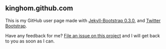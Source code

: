 ## kinghom.github.com

This is my GitHub user page made with [Jekyll-Bootstrap 0.3.0](http://jekyllbootstrap.com), and [Twitter Bootstrap](https://github.com/twbs/bootstrap).


Have any feedback for me? [File an issue on this
project](https://github.com/kinghom/Feedback/issues/new) and I will get back to
you as soon as I can.
